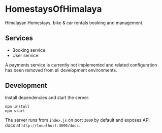 # HomestaysOfHimalaya

Himalayan Homestays, bike & car rentals booking and management.

## Services
- Booking service
- User service

A payments service is currently not implemented and related configuration has been removed from all development environments.

## Development

Install dependencies and start the server:

```
npm install
npm start
```

The server runs from `index.js` on port `3000` by default and exposes API docs at `http://localhost:3000/docs`.

